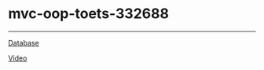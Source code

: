 # mvc-oop-toets-332688
- - -
[Database](https://github.com/Tjardo18/mvc-oop-toets-332688/tree/main/app/db "Vulkaan DB")

[Video](https://github.com/Tjardo18/mvc-oop-toets-332688/tree/main/vids "Vulkaan Video")